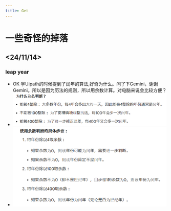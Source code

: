 ```yaml
---
title: Get
---
```


# 一些奇怪的掉落

## <24/11/14>

### leap year
   - OK 学Uipath的时候提到了闰年的算法,好奇为什么。问了下Gemini，谢谢Gemini。所以是因为历法的规则，所以用余数计算。对电脑来说会比较方便？
   - ![alt text](/_posts/Others/pic/get01.png)
   - ![alt text](/_posts/Others/pic/get02.png)